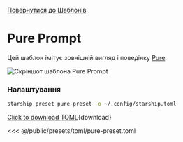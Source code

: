 [Повернутися до Шаблонів](./#pure)

# Pure Prompt

Цей шаблон імітує зовнішній вигляд і поведінку [Pure](https://github.com/sindresorhus/pure).

![Скріншот шаблона Pure Prompt](/presets/img/pure-preset.png)

### Налаштування

```sh
starship preset pure-preset -o ~/.config/starship.toml
```

[Click to download TOML](/presets/toml/pure-preset.toml){download}

<<< @/public/presets/toml/pure-preset.toml
